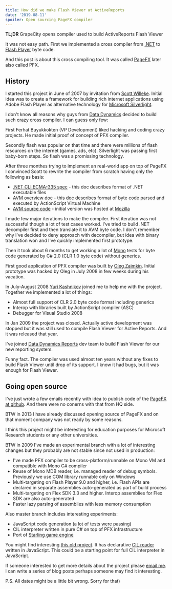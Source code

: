 ```yaml
---
title: How did we make Flash Viewer at ActiveReports
date: '2019-08-11'
spoiler: Open sourcing PageFX compiler
---
```


__TL;DR__ GrapeCity opens compiler used to build ActiveReports Flash Viewer

It was not easy path. First we implemented a cross compiler from [.NET](https://en.wikipedia.org/wiki/Common_Intermediate_Language) to [Flash Player](https://www.adobe.com/content/dam/acom/en/devnet/pdf/avm2overview.pdf) byte code.

And this post is about this cross compiling tool.
It was called [PageFX](https://github.com/GrapeCity/pagefx) later also called PFX.

## History

I started this project in June of 2007 by invitation from [Scott Willeke](https://scott.willeke.com/). Initial idea was to create a framework for building rich internet applications using Adobe Flash Player as alternative technology for [Microsoft Silverlight](https://www.microsoft.com/silverlight/).

I don't know all reasons why guys from [Data Dynamics](https://en.wikipedia.org/wiki/Data_Dynamics) decided to build such crazy cross compiler. I can guess only few:

First Ferhat Buyukkokten (VP Development) liked hacking and coding crazy projects. He made initial proof of concept of PFX compiler.

Secondly flash was popular on that time and there were millions of flash resources on the internet (games, ads, etc). Silverlight was passing first baby-born steps. So flash was a promissing technology.

After three monthes trying to implement an real-world app on top of PageFX I convinced Scott to rewrite the compiler from scratch having only the following as basis:
- [.NET CLI ECMA-335 spec](https://www.ecma-international.org/publications/files/ECMA-ST/ECMA-335.pdf) - this doc describes format of .NET executable files
- [AVM overview doc](https://www.adobe.com/content/dam/acom/en/devnet/pdf/avm2overview.pdf) - this doc describes format of byte code parsed and executed by ActionScript Virtual Machine
- [AVM source code](https://github.com/adobe/avmplus) - initial version was hosted at [Mozilla](https://hg.mozilla.org/tamarin-central)

I made few major iterations to make the compiler.
First iteration was not successful though a lot of test cases worked. I've tried to build .NET decompiler first and then translate it to AVM byte code.
I don't remember why I've decided to deny approach with decompiler, but idea with binary translation won and I've quickly implemented first prototype.

Then it took about 6 months to get working a lot of [Mono](https://www.mono-project.com/) tests for byte code generated by C# 2.0 (CLR 1.0 byte code) without generics.

First good application of PFX compiler was built by [Oleg Zaimkin](https://twitter.com/olegzeee). Initial prototype was hacked by Oleg in July 2008 in few weeks during his vacation.

In July-August 2008 [Yuri Kashnikov](https://twitter.com/kayuri) joined me to help me with the project. Together we implemented a lot of things:
- Almost full support of CLR 2.0 byte code format including generics
- Interop with libraries built by ActionScript compiler (ASC)
- Debugger for Visual Studio 2008

In Jan 2009 the project was closed. Actually active development was stopped but it was still used to compile Flash Viewer for Active Reports. And it was released that year.

I've joined [Data Dynamics Reports](https://www.componentsource.com/product/data-dynamics-reports) dev team to build Flash Viewer for our new reporting system.

Funny fact. The compiler was used almost ten years without any fixes to build Flash Viewer until drop of its support. I know it had bugs, but it was enough for Flash Viewer.

## Going open source

I've just wrote a few emails recently with idea to publish code of the [PageFX at github](https://github.com/GrapeCity/pagefx). And there were no conerns with that from HQ side.

BTW in 2013 I have already discussed opening source of PageFX and on that moment company was not ready by some reasons.

I think this project might be interesting for education purposes for Microsoft Research students or any other universities.

BTW in 2009 I've made an experimental branch with a lot of interesting changes but they probably are not stable since not used in production:

- I've made PFX compiler to be cross-platform/runnable on Mono VM and compatible with Mono C# compiler
- Reuse of Mono MDB reader, i.e. managed reader of debug symbols. Previously we use COM library runnable only on Windows
- Multi-targeting on Flash Player 9.0 and higher, i.e. Flash APIs are declared in separate assemblies auto-generated as part of build process
- Multi-targeting on Flex SDK 3.3 and higher. Interop assemblies for Flex SDK are also auto-generated
- Faster lazy parsing of assemblies with less memory consumption

Also master branch includes interesting experiments:
- JavaScript code generation (a lot of tests were passing)
- CIL interpreter written in pure C# on top of PFX infrastructure
- Port of [Starling game engine](https://gamua.com/starling/)

You might find interesting [this old project](https://github.com/sergeyt/cil.js).
It has declarative [CIL reader](https://github.com/sergeyt/cil.js/blob/master/src/runtime/meta.js) written in JavaScript.
This could be a starting point for full CIL interpreter in JavaScript.

If someone interested to get more details about the project please [email me](mailto:stodyshev@gmail.com).
I can write a series of blog posts perhaps someone may find it interesting.

P.S. All dates might be a little bit wrong. Sorry for that)
